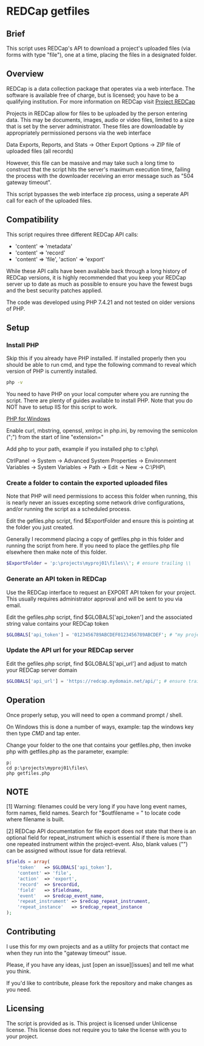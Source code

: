 # REDCap getfiles

## Brief

This script uses REDCap's API to download a project's uploaded files (via forms with type "file"), one at a time, placing the files in a designated folder.

## Overview

REDCap is a data collection package that operates via a web interface. The software is available free of charge, but is licensed; you have to be a qualifying institution. For more information on REDCap visit [Project REDCap](https://projectredcap.org/)

Projects in REDCap allow for files to be uploaded by the person entering data. This may be documents, images, audio or video files, limited to a size that is set by the server administrator. These files are downloadable by appropriately permissioned persons via the web interface

Data Exports, Reports, and Stats → Other Export Options → ZIP file of uploaded files (all records)

However, this file can be massive and may take such a long time to construct that the script hits the server's maximum execution time, failing the process with the downloader receiving an error message such as "504 gateway timeout".

This script bypasses the web interface zip process, using a seperate API call for each of the uploaded files.

## Compatibility

This script requires three different REDCap API calls:
* 'content' => 'metadata'
* 'content' => 'record'
* 'content' => 'file', 'action' => 'export'

While these API calls have been available back through a long history of REDCap versions, it is highly recommended that you keep your REDCap server up to date as much as possible to ensure you have the fewest bugs and the best security patches applied.

The code was developed using PHP 7.4.21 and not tested on older versions of PHP.

## Setup

### Install PHP

Skip this if you already have PHP installed. If installed properly then you should be able to run cmd, and type the following command to reveal which version of PHP is currently installed.

```cmd
php -v
```

You need to have PHP on your local computer where you are running the script. There are plenty of guides available to install PHP. Note that you do NOT have to setup IIS for this script to work.

[PHP for Windows](https://windows.php.net/)

Enable curl, mbstring, openssl, xmlrpc in php.ini, by removing the semicolon (";") from the start of line "extension="

Add php to your path, example if you installed php to c:\php\

CtrlPanel → System → Advanced System Properties → Environment Variables → System Variables → Path → Edit → New → C:\PHP\

### Create a folder to contain the exported uploaded files

Note that PHP will need permissions to access this folder when running, this is nearly never an issues excepting some network drive configurations, and/or running the script as a scheduled process.

Edit the gefiles.php script, find $ExportFolder and ensure this is pointing at the folder you just created.

Generally I recommend placing a copy of getfiles.php in this folder and running the script from here. If you need to place the getfiles.php file elsewhere then make note of this folder.

```php
$ExportFolder = 'p:\projects\myproj01\files\\'; # ensure trailing \\
```

### Generate an API token in REDCap

Use the REDCap interface to request an EXPORT API token for your project. This usually requires administrator approval and will be sent to you via email.

Edit the gefiles.php script, find $GLOBALS['api_token'] and the associated string value contains your REDCap token

```php
$GLOBALS['api_token'] = '0123456789ABCDEF0123456789ABCDEF'; # "my project name" pid=1234
```

### Update the API url for your REDCap server

Edit the gefiles.php script, find $GLOBALS['api_url'] and adjust to match your REDCap server domain

```php
$GLOBALS['api_url'] = 'https://redcap.mydomain.net/api/'; # ensure trailing slash /
```

## Operation

Once properly setup, you will need to open a command prompt / shell.

On Windows this is done a number of ways, example: tap the windows key then type *CMD* and tap enter.

Change your folder to the one that contains your getfiles.php, then invoke php with getfiles.php as the parameter, example:

```dos
p:
cd p:\projects\myproj01\files\
php getfiles.php
```

## NOTE

[1] Warning: filenames could be very long if you have long event names, form names, field names. Search for "$outfilename = " to locate code where filename is built.

[2] REDCap API documentation for file export does not state that there is an optional field for repeat_instrument which is essential if there is more than one repeated instrument within the project-event. Also, blank values ("") can be assigned without issue for data retrieval.

```php
$fields = array(
	'token'   => $GLOBALS['api_token'],
	'content' => 'file',
	'action'  => 'export',
	'record'  => $recordid,
	'field'   => $fieldname,
	'event'   => $redcap_event_name,
	'repeat_instrument' => $redcap_repeat_instrument,
	'repeat_instance'   => $redcap_repeat_instance
);
```

## Contributing

I use this for my own projects and as a utility for projects that contact me when they run into the "gateway timeout" issue.

Please, if you have any ideas, just [open an issue][issues] and tell me what you think.

If you'd like to contribute, please fork the repository and make changes as you need.

## Licensing

The script is provided as is. This project is licensed under Unlicense license. This license does not require you to take the license with you to your project.

